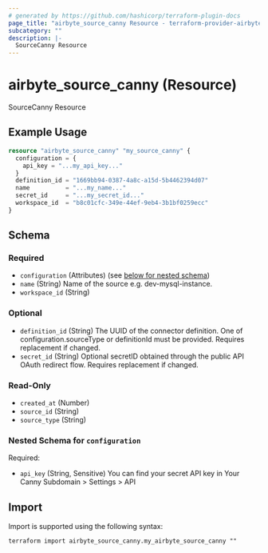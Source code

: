 ```yaml
---
# generated by https://github.com/hashicorp/terraform-plugin-docs
page_title: "airbyte_source_canny Resource - terraform-provider-airbyte"
subcategory: ""
description: |-
  SourceCanny Resource
---
```


# airbyte_source_canny (Resource)

SourceCanny Resource

## Example Usage

```terraform
resource "airbyte_source_canny" "my_source_canny" {
  configuration = {
    api_key = "...my_api_key..."
  }
  definition_id = "1669bb94-0387-4a8c-a15d-5b4462394d07"
  name          = "...my_name..."
  secret_id     = "...my_secret_id..."
  workspace_id  = "b8c01cfc-349e-44ef-9eb4-3b1bf0259ecc"
}
```

<!-- schema generated by tfplugindocs -->
## Schema

### Required

- `configuration` (Attributes) (see [below for nested schema](#nestedatt--configuration))
- `name` (String) Name of the source e.g. dev-mysql-instance.
- `workspace_id` (String)

### Optional

- `definition_id` (String) The UUID of the connector definition. One of configuration.sourceType or definitionId must be provided. Requires replacement if changed.
- `secret_id` (String) Optional secretID obtained through the public API OAuth redirect flow. Requires replacement if changed.

### Read-Only

- `created_at` (Number)
- `source_id` (String)
- `source_type` (String)

<a id="nestedatt--configuration"></a>
### Nested Schema for `configuration`

Required:

- `api_key` (String, Sensitive) You can find your secret API key in Your Canny Subdomain > Settings > API

## Import

Import is supported using the following syntax:

```shell
terraform import airbyte_source_canny.my_airbyte_source_canny ""
```
